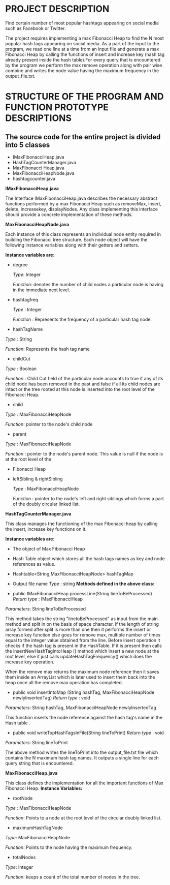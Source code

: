 # PROJECT DESCRIPTION
Find certain number of most popular hashtags appearing on social media such as Facebook or Twitter.

The project requires implementing a max Fibonacci Heap to find the N most popular hash tags
appearing on social media. As a part of the input to the program, we read one line at a time from
an input file and generate a max Fibonacci Heap by calling the functions of insert and increase
key (hash tag already present inside the hash table).For every query that is encountered by the
program we perform the max remove operation along with pair wise combine and writes the
node value having the maximum frequency in the output_file.txt.

# STRUCTURE OF THE PROGRAM AND FUNCTION PROTOTYPE DESCRIPTIONS

## The source code for the entire project is divided into 5 classes
* IMaxFibonacciHeap.java
* HashTagCounterManager.java
* MaxFibonacci Heap.java
* MaxFibonacciHeapNode.java
* hashtagcounter.java

**IMaxFibonacciHeap.java**

The Interface IMaxFibonacciHeap.java describes the necessary abstract functions performed by
a max Fibonacci Heap such as removeMax, insert, delete, increasekey, displayNodes. Any
class implementing this interface should provide a concrete implementation of these methods.

**MaxFibonacciHeapNode.java**

Each instance of this class represents an individual node entity required in building the
Fibonacci tree structure. Each node object will have the following instance variables along with
their getters and setters.

**Instance variables are:**
* degree

  _Type_: Integer
  
  _Function_: denotes the number of child nodes a particular node is having in the immediate next level.
* hashtagfreq

  _Type_ : Integer
  
  _Function_ : Represents the frequency of a particular hash tag node.
* hashTagName

 _Type_ : String
 
 _Function_: Represents the hash tag name
* childCut

 _Type_ : Boolean
 
 _Function_ : Child Cut field of the particular node accounts to true if any of its child node has been
removed in the past and false if all its child nodes are intact or the tree rooted at this node is inserted
into the root level of the Fibonacci Heap.
* child

 _Type_ : MaxFibonacciHeapNode
 
 _Function_: pointer to the node's child node
* parent

 _Type_ : MaxFibonacciHeapNode
 
 _Function_ : pointer to the node's parent node. This value is null if the node is at the root level of the
* Fibonacci Heap
* leftSibling & rightSibling

  _Type_ : MaxFibonacciHeapNode
  
  _Function_ : pointer to the node's left and right siblings which forms a part of the doubly circular
linked list.

**HashTagCounterManager.java**

This class manages the functioning of the max Fibonacci heap by calling the insert, increase key
functions on it.

**Instance variables are:**
* The object of Max Fibonacci Heap
* Hash Table object which stores all the hash tags names as key and node references as value.
* Hashtable<String,MaxFibonacciHeapNode> hashTagMap

* Output file name
 _Type_ : string
**Methods defined in the above class:**
* public IMaxFibonacciHeap processLine(String lineToBeProcessed)
_Return type_ : IMaxFibonacciHeap

_Parameters_: String lineToBeProcessed

This method takes the string "linetoBeProcessed" as input from the main method and
split in on the basis of space character. If the length of string array formed after split is
more than one then it performs the insert or increase key function else goes for remove
max, multiple number of times equal to the integer value obtained from the line.
Before insert operation it checks if the hash tag is present in the HashTable. If it is
present then calls the insertNewHashTagIntoHeap () method which insert a new node at
the root level, else it just calls updateHashTagFrequency() which does the increase key
operation.

When the remove max returns the maximum node reference then it saves them inside an
ArrayList which is later used to insert them back into the heap once all the remove max
operation has completed.

* public void insertIntoMap (String hashTag, MaxFibonacciHeapNode
newlyInsertedTag)
_Return type_ : void

_Parameters_: String hashTag, MaxFibonacciHeapNode newlyInsertedTag

This function inserts the node reference against the hash tag's name in the Hash table .
* public void writeTopHashTagsInFile(String lineToPrint)
_Return type_ : void

_Parameters_: String lineToPrint

The above method writes the lineToPrint into the output_file.txt file which contains the N
maximum hash tag names. It outputs a single line for each query string that is
encountered.

**MaxFibonacciHeap.java**

This class defines the implementation for all the important functions of Max Fibonacci Heap.
**Instance Variables:**
* rootNode

 _Type_ : MaxFibonacciHeapNode
 
 _Function_: Points to a node at the root level of the circular doubly linked list.
 
* maximumHashTagNode

 _Type_: MaxFibonacciHeapNode
 
 _Function_: Points to the node having the maximum frequency.
* totalNodes

 _Type_: Integer
 
_Function_: keeps a count of the total number of nodes in the tree.

